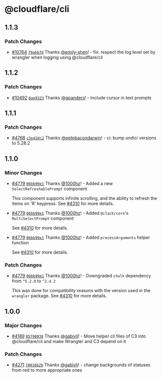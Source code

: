 # @cloudflare/cli

## 1.1.3

### Patch Changes

- [#10764](https://github.com/cloudflare/workers-sdk/pull/10764) [`79a6b7d`](https://github.com/cloudflare/workers-sdk/commit/79a6b7dd811fea5a413b084fcd281915a418a85a) Thanks [@emily-shen](https://github.com/emily-shen)! - fix: respect the log level set by wrangler when logging using @cloudflare/cli

## 1.1.2

### Patch Changes

- [#10492](https://github.com/cloudflare/workers-sdk/pull/10492) [`8ae9323`](https://github.com/cloudflare/workers-sdk/commit/8ae9323a5c45f3efe3685e36b1536cc25d39fbfb) Thanks [@gpanders](https://github.com/gpanders)! - Include cursor in text prompts

## 1.1.1

### Patch Changes

- [#4768](https://github.com/cloudflare/workers-sdk/pull/4768) [`c3e410c2`](https://github.com/cloudflare/workers-sdk/commit/c3e410c2797f5c59b9ea0f63c20feef643366df2) Thanks [@petebacondarwin](https://github.com/petebacondarwin)! - ci: bump undici versions to 5.28.2

## 1.1.0

### Minor Changes

- [#4779](https://github.com/cloudflare/workers-sdk/pull/4779) [`06bb99e1`](https://github.com/cloudflare/workers-sdk/commit/06bb99e1c91ffe5305343a17353912e734f5bd0c) Thanks [@1000hz](https://github.com/1000hz)! - Added a new `SelectRefreshablePrompt` component

  This component supports infinite scrolling, and the ability to refresh the items on 'R' keypress. See [#4310](https://github.com/cloudflare/workers-sdk/pull/4310) for more details.

* [#4779](https://github.com/cloudflare/workers-sdk/pull/4779) [`06bb99e1`](https://github.com/cloudflare/workers-sdk/commit/06bb99e1c91ffe5305343a17353912e734f5bd0c) Thanks [@1000hz](https://github.com/1000hz)! - Added `@clack/core`'s `MultiSelectPrompt` component

  See [#4310](https://github.com/cloudflare/workers-sdk/pull/4310) for more details.

- [#4779](https://github.com/cloudflare/workers-sdk/pull/4779) [`06bb99e1`](https://github.com/cloudflare/workers-sdk/commit/06bb99e1c91ffe5305343a17353912e734f5bd0c) Thanks [@1000hz](https://github.com/1000hz)! - Added `processArguments` helper function

  See [#4310](https://github.com/cloudflare/workers-sdk/pull/4310) for more details.

### Patch Changes

- [#4779](https://github.com/cloudflare/workers-sdk/pull/4779) [`06bb99e1`](https://github.com/cloudflare/workers-sdk/commit/06bb99e1c91ffe5305343a17353912e734f5bd0c) Thanks [@1000hz](https://github.com/1000hz)! - Downgraded `chalk` dependency from `^5.2.0` to `^2.4.2`

  This was done for compatibility reasons with the version used in the `wrangler` package. See [#4310](https://github.com/cloudflare/workers-sdk/pull/4310) for more details.

## 1.0.0

### Major Changes

- [#4189](https://github.com/cloudflare/workers-sdk/pull/4189) [`05798038`](https://github.com/cloudflare/workers-sdk/commit/05798038c85a83afb2c0e8ea9533c31a6fbe3e91) Thanks [@gabivlj](https://github.com/gabivlj)! - Move helper cli files of C3 into @cloudflare/cli and make Wrangler and C3 depend on it

### Patch Changes

- [#4271](https://github.com/cloudflare/workers-sdk/pull/4271) [`70016b2b`](https://github.com/cloudflare/workers-sdk/commit/70016b2bb514ea95f1ce0db3582e194c31df4c14) Thanks [@gabivlj](https://github.com/gabivlj)! - change backgrounds of statuses from red to more appropriate ones
